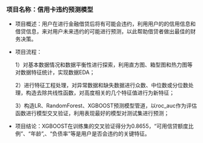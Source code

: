 ### 项目名称：信用卡违约预测模型
- 项目概述：用户在进行金融借贷后将有可能会违约，利用用户的的信用信息和借贷信息，来对用户未来违约的可能进行预测，以此帮助借贷者做出最佳的财务决策。
- 项目流程：

  1）对基本数据情况和数据平衡性进行探索，利用直方图、箱型图和热力图等对数据特征统计，实现数据EDA；
  
  2）进行特征工程处理，对异常数据和缺失数据进行众数、中位数或分位数处理，构造去除共线性函数，对高度相关的几个特征值进行为新特征；
  
  3）构造LR、RandomForest、XGBOOST预测模型管道，以roc_auc作为评估函数进行模型交叉验证，利用表现最好的模型对测试集进行预测；
  
- 项目结论：XGBOOST在训练集的交叉验证得分为0.8655，“可用信贷额度比例”、“年龄”,、“负债率”等是用户是否会违约的关键特征。
